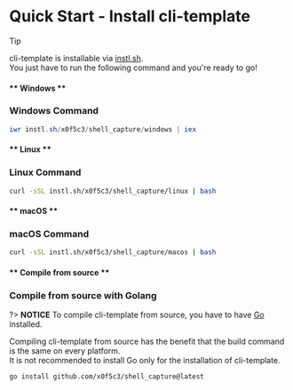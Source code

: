 # Quick Start - Install cli-template

> [!TIP]
> cli-template is installable via [instl.sh](https://instl.sh).\
> You just have to run the following command and you're ready to go!

<!-- tabs:start -->

#### ** Windows **

### Windows Command

```powershell
iwr instl.sh/x0f5c3/shell_capture/windows | iex
```

#### ** Linux **

### Linux Command

```bash
curl -sSL instl.sh/x0f5c3/shell_capture/linux | bash
```

#### ** macOS **

### macOS Command

```bash
curl -sSL instl.sh/x0f5c3/shell_capture/macos | bash
```

#### ** Compile from source **

### Compile from source with Golang

?> **NOTICE**
To compile cli-template from source, you have to have [Go](https://golang.org/) installed.

Compiling cli-template from source has the benefit that the build command is the same on every platform.\
It is not recommended to install Go only for the installation of cli-template.

```command
go install github.com/x0f5c3/shell_capture@latest
```

<!-- tabs:end -->
